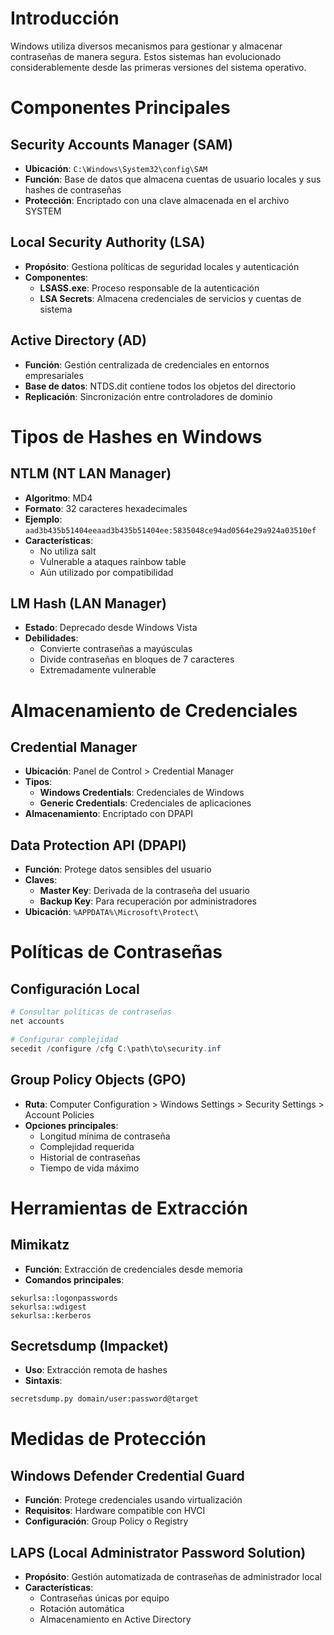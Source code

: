 # Introducción

Windows utiliza diversos mecanismos para gestionar y almacenar contraseñas de manera segura. Estos sistemas han evolucionado considerablemente desde las primeras versiones del sistema operativo.


# Componentes Principales

## Security Accounts Manager (SAM)

- **Ubicación**: `C:\Windows\System32\config\SAM`
- **Función**: Base de datos que almacena cuentas de usuario locales y sus hashes de contraseñas
- **Protección**: Encriptado con una clave almacenada en el archivo SYSTEM

## Local Security Authority (LSA)

- **Propósito**: Gestiona políticas de seguridad locales y autenticación
- **Componentes**:
    - **LSASS.exe**: Proceso responsable de la autenticación
    - **LSA Secrets**: Almacena credenciales de servicios y cuentas de sistema

## Active Directory (AD)

- **Función**: Gestión centralizada de credenciales en entornos empresariales
- **Base de datos**: NTDS.dit contiene todos los objetos del directorio
- **Replicación**: Sincronización entre controladores de dominio


# Tipos de Hashes en Windows

## NTLM (NT LAN Manager)

- **Algoritmo**: MD4
- **Formato**: 32 caracteres hexadecimales
- **Ejemplo**: `aad3b435b51404eeaad3b435b51404ee:5835048ce94ad0564e29a924a03510ef`
- **Características**:
    - No utiliza salt
    - Vulnerable a ataques rainbow table
    - Aún utilizado por compatibilidad

## LM Hash (LAN Manager)

- **Estado**: Deprecado desde Windows Vista
- **Debilidades**:
    - Convierte contraseñas a mayúsculas
    - Divide contraseñas en bloques de 7 caracteres
    - Extremadamente vulnerable


# Almacenamiento de Credenciales

## Credential Manager

- **Ubicación**: Panel de Control > Credential Manager
- **Tipos**:
    - **Windows Credentials**: Credenciales de Windows
    - **Generic Credentials**: Credenciales de aplicaciones
- **Almacenamiento**: Encriptado con DPAPI

## Data Protection API (DPAPI)

- **Función**: Protege datos sensibles del usuario
- **Claves**:
    - **Master Key**: Derivada de la contraseña del usuario
    - **Backup Key**: Para recuperación por administradores
- **Ubicación**: `%APPDATA%\Microsoft\Protect\`


# Políticas de Contraseñas

## Configuración Local

```powershell
# Consultar políticas de contraseñas
net accounts

# Configurar complejidad
secedit /configure /cfg C:\path\to\security.inf
```

## Group Policy Objects (GPO)

- **Ruta**: Computer Configuration > Windows Settings > Security Settings > Account Policies
- **Opciones principales**:
    - Longitud mínima de contraseña
    - Complejidad requerida
    - Historial de contraseñas
    - Tiempo de vida máximo


# Herramientas de Extracción

## Mimikatz

- **Función**: Extracción de credenciales desde memoria
- **Comandos principales**:

```
sekurlsa::logonpasswords
sekurlsa::wdigest
sekurlsa::kerberos
```

## Secretsdump (Impacket)

- **Uso**: Extracción remota de hashes
- **Sintaxis**:

```bash
secretsdump.py domain/user:password@target
```


# Medidas de Protección

## Windows Defender Credential Guard

- **Función**: Protege credenciales usando virtualización
- **Requisitos**: Hardware compatible con HVCI
- **Configuración**: Group Policy o Registry

## LAPS (Local Administrator Password Solution)

- **Propósito**: Gestión automatizada de contraseñas de administrador local
- **Características**:
    - Contraseñas únicas por equipo
    - Rotación automática
    - Almacenamiento en Active Directory
